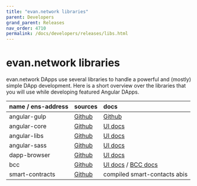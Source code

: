```yaml
---
title: "evan.network libraries"
parent: Developers
grand_parent: Releases
nav_order: 4710
permalink: /docs/developers/releases/libs.html
---
```


# evan.network libraries

evan.network DApps use several libraries to handle a powerful and (mostly) simple DApp
development. Here is a short overview over the libraries that you will use while developing featured Angular DApps.

| name / ens-address | sources                                                       | docs                                                                                                                                                                                                      |
|:-------------------|:--------------------------------------------------------------|:----------------------------------------------------------------------------------------------------------------------------------------------------------------------------------------------------------|
| angular-gulp       | [Github](https://github.com/evannetwork/angular-gulp)         | [Github](https://github.com/evannetwork/angular-gulp)                                                                                                                                                     |
| angular-core       | [Github](https://github.com/evannetwork/ui-angular-core)      | [UI docs](https://ipfs.test.evan.network/ipns/QmReXE5YkiXviaHNG1ASfY6fFhEoiDKuSkgY4hxgZD9Gm8/angular-core)                                                                                                     |
| angular-libs       | [Github](https://github.com/evannetwork/ui-angular-libs)      | [UI docs](https://ipfs.test.evan.network/ipns/QmReXE5YkiXviaHNG1ASfY6fFhEoiDKuSkgY4hxgZD9Gm8/angular-libs)                                                                                                     |
| angular-sass       | [Github](https://github.com/evannetwork/ui-angular-sass)      | [UI docs](https://ipfs.test.evan.network/ipns/QmReXE5YkiXviaHNG1ASfY6fFhEoiDKuSkgY4hxgZD9Gm8/angular-sass)                                                                                                     |
| dapp-browser       | [Github](https://github.com/evannetwork/ui-dapp-browser)      | [UI docs](https://ipfs.test.evan.network/ipns/QmReXE5YkiXviaHNG1ASfY6fFhEoiDKuSkgY4hxgZD9Gm8/dapp-browser)                                                                                                     |
| bcc                | [Github](https://github.com/evannetwork/api-blockchain-core)  | [UI docs](https://ipfs.test.evan.network/ipns/QmReXE5YkiXviaHNG1ASfY6fFhEoiDKuSkgY4hxgZD9Gm8/bcc/bcc-bundle.html)  / [BCC docs](https://ipfs.test.evan.network/ipns/QmYmsPTdPPDLig6gKB1wu1De4KJtTqAXFLF1498umYs4M6) |
| smart-contracts    | [Github](https://github.com/evannetwork/smart-contracts-core) | compiled smart-contacts abis                                                                                                                                                                              |

